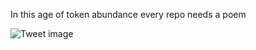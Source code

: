 In this age of token abundance every repo needs a poem


![Tweet image](/asset/crosspoast/GrbAE6TbAAEeHYh.jpg)

